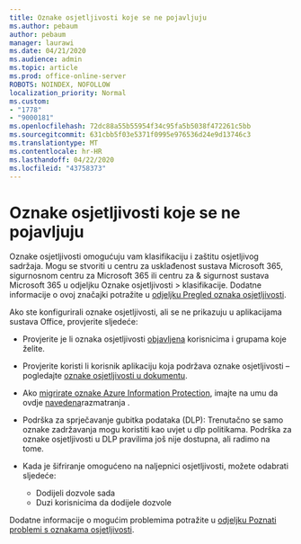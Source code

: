 ```yaml
---
title: Oznake osjetljivosti koje se ne pojavljuju
ms.author: pebaum
author: pebaum
manager: laurawi
ms.date: 04/21/2020
ms.audience: admin
ms.topic: article
ms.prod: office-online-server
ROBOTS: NOINDEX, NOFOLLOW
localization_priority: Normal
ms.custom:
- "1778"
- "9000181"
ms.openlocfilehash: 72dc88a55b55954f34c95fa5b5038f472261c5bb
ms.sourcegitcommit: 631cbb5f03e5371f0995e976536d24e9d13746c3
ms.translationtype: MT
ms.contentlocale: hr-HR
ms.lasthandoff: 04/22/2020
ms.locfileid: "43758373"
---
```

# <a name="sensitivity-labels-not-appearing"></a>Oznake osjetljivosti koje se ne pojavljuju

Oznake osjetljivosti omogućuju vam klasifikaciju i zaštitu osjetljivog sadržaja. Mogu se stvoriti u centru za usklađenost sustava Microsoft 365, sigurnosnom centru za Microsoft 365 ili centru za & sigurnost sustava Microsoft 365 u odjeljku Oznake osjetljivosti > klasifikacije. Dodatne informacije o ovoj značajki potražite u [odjeljku Pregled oznaka osjetljivosti](https://docs.microsoft.com/office365/securitycompliance/sensitivity-labels).

Ako ste konfigurirali oznake osjetljivosti, ali se ne prikazuju u aplikacijama sustava Office, provjerite sljedeće:

- Provjerite je li oznaka osjetljivosti [objavljena](https://docs.microsoft.com/Office365/SecurityCompliance/sensitivity-labels#what-label-policies-can-do) korisnicima i grupama koje želite.

- Provjerite koristi li korisnik aplikaciju koja podržava oznake osjetljivosti – pogledajte [oznake osjetljivosti u dokumentu](https://support.office.com/article/apply-sensitivity-labels-to-your-documents-and-email-within-office-2f96e7cd-d5a4-403b-8bd7-4cc636bae0f9?#bkmk_whereavailable).

- Ako [migrirate oznake Azure Information Protection](https://docs.microsoft.com/azure/information-protection/configure-policy-migrate-labels), imajte na umu da ovdje [navedena](https://docs.microsoft.com/azure/information-protection/configure-policy-migrate-labels#considerations-for-unified-labels)razmatranja .

- Podrška za sprječavanje gubitka podataka (DLP): Trenutačno se samo oznake zadržavanja mogu koristiti kao uvjet u dlp politikama.  Podrška za oznake osjetljivosti u DLP pravilima još nije dostupna, ali radimo na tome.

- Kada je šifriranje omogućeno na naljepnici osjetljivosti, možete odabrati sljedeće:
    - Dodijeli dozvole sada
    - Duzi korisnicima da dodijele dozvole


Dodatne informacije o mogućim problemima potražite u [odjeljku Poznati problemi s oznakama osjetljivosti](https://support.office.com/article/known-issues-with-sensitivity-labels-in-office-b169d687-2bbd-4e21-a440-7da1b2743edc).